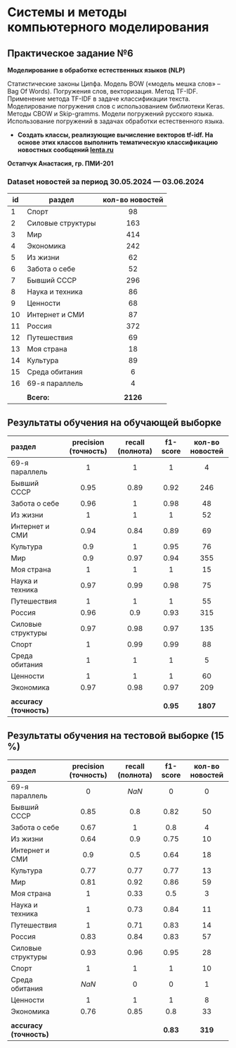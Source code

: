 # Системы и методы компьютерного моделирования
## Практическое задание №6
**Моделирование в обработке естественных языков (NLP)**

Статистические законы Ципфа. Модель BOW («модель мешка слов» – Bag Of Words).
Погружения слов, векторизация. Метод TF-IDF. Применение метода TF-IDF в задаче
классификации текста. Моделирование погружения слов с использованием библиотеки Keras.
Методы CBOW и Skip-gramms. Модели погружений русского языка. Использование
погружений в задачах обработки естественного языка.

- **Создать классы, реализующие вычисление векторов tf-idf. На основе этих классов
выполнить тематическую классификацию новостных сообщений [lenta.ru](https://lenta.ru/)**

**Остапчук Анастасия, гр. ПМИ-201**

### Dataset новостей за период 30.05.2024 — 03.06.2024
| id | раздел            | кол-во новостей |
|----|-------------------|:---------------:|
| 1  | Спорт             |       98        |
| 2  | Силовые структуры |       163       |
| 3  | Мир               |       414       |
| 4  | Экономика         |       242       |
| 5  | Из жизни          |       62        |
| 6  | Забота о себе     |       52        |
| 7  | Бывший СССР       |       296       |
| 8  | Наука и техника   |       86        |
| 9  | Ценности          |       68        |
| 10 | Интернет и СМИ    |       87        |
| 11 | Россия            |       372       |
| 12 | Путешествия       |       69        |
| 13 | Моя страна        |       18        |
| 14 | Культура          |       89        |
| 15 | Среда обитания    |        6        |
| 16 | 69-я параллель    |        4        |
|    |                   |                 |
|    | **Всего:**        |    **2126**     |

## Результаты обучения на обучающей выборке

| раздел                  | precision (точность) | recall (полнота) | f1-score | кол-во новостей |
|:------------------------|:--------------------:|:----------------:|:--------:|:---------------:|
| 69-я параллель          |          1           |        1         |    1     |        4        |
| Бывший СССР             |         0.95         |       0.89       |   0.92   |       246       |
| Забота о себе           |         0.96         |        1         |   0.98   |       48        |
| Из жизни                |          1           |        1         |    1     |       52        |
| Интернет и СМИ          |         0.94         |       0.84       |   0.89   |       69        |
| Культура                |         0.9          |        1         |   0.95   |       76        |
| Мир                     |         0.9          |       0.97       |   0.94   |       355       |
| Моя страна              |          1           |        1         |    1     |       15        |
| Наука и техника         |         0.97         |       0.99       |   0.98   |       75        |
| Путешествия             |          1           |        1         |    1     |       55        |
| Россия                  |         0.96         |       0.9        |   0.93   |       315       |
| Силовые структуры       |         0.97         |       0.98       |   0.97   |       135       |
| Спорт                   |          1           |       0.99       |   0.99   |       88        |
| Среда обитания          |          1           |        1         |    1     |        5        |
| Ценности                |          1           |        1         |    1     |       60        |
| Экономика               |         0.97         |       0.98       |   0.97   |       209       |
|                         |                      |                  |          |                 |
| **accuracy (точность)** |                      |                  | **0.95** |    **1807**     |

## Результаты обучения на тестовой выборке (15 %)

| раздел                  | precision (точность) | recall (полнота) | f1-score | кол-во новостей |
|:------------------------|:--------------------:|:----------------:|:--------:|:---------------:|
| 69-я параллель          |          0           |      *NaN*       |    0     |        0        |
| Бывший СССР             |         0.85         |       0.8        |   0.82   |       50        |
| Забота о себе           |         0.67         |        1         |   0.8    |        4        |
| Из жизни                |         0.64         |       0.9        |   0.75   |       10        |
| Интернет и СМИ          |         0.9          |       0.5        |   0.64   |       18        |
| Культура                |         0.77         |       0.77       |   0.77   |       13        |
| Мир                     |         0.81         |       0.92       |   0.86   |       59        |
| Моя страна              |          1           |       0.33       |   0.5    |        3        |
| Наука и техника         |          1           |       0.73       |   0.84   |       11        |
| Путешествия             |          1           |       0.71       |   0.83   |       14        |
| Россия                  |         0.83         |       0.84       |   0.83   |       57        |
| Силовые структуры       |         0.93         |       0.96       |   0.95   |       28        |
| Спорт                   |          1           |        1         |    1     |       10        |
| Среда обитания          |        *NaN*         |        0         |    0     |        1        |
| Ценности                |          1           |        1         |    1     |        8        |
| Экономика               |         0.76         |       0.85       |   0.8    |       33        |
|                         |                      |                  |          |                 |
| **accuracy (точность)** |                      |                  | **0.83** |     **319**     | 
